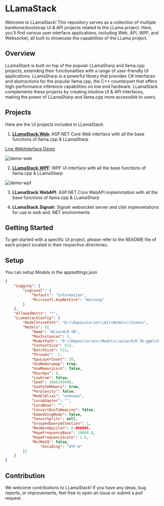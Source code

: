 # LLamaStack
Welcome to LLamaStack! This repository serves as a collection of multiple barebone/bootstrap UI & API projects related to the LLama project. Here, you'll find various user interface applications, including Web, API, WPF, and Websocket, all built to showcase the capabilities of the LLama project.

## Overview
LLamaStack is built on top of the popular LLamaSharp and llama.cpp projects, extending their functionalities with a range of user-friendly UI applications. LLamaSharp is a powerful library that provides C# interfaces and abstractions for the popular llama.cpp, the C++ counterpart that offers high-performance inference capabilities on low end hardware. LLamaStack complements these projects by creating intuitive UI & API interfaces, making the power of LLamaSharp and llama.cpp more accessible to users.


## Projects

Here are the UI projects included in LLamaStack:

1. **[LLamaStack.Web](LLamaStack.Web/README.md)**: ASP.NET Core Web interface with all the base functions of llama.cpp & LLamaSharp

[Live WebInterface Demo](https://llamaweb.chainstack.nz/)

![demo-web](https://i.imgur.com/fZEQTQ5.png)

2. **[LLamaStack.WPF](LLamaStack.WPF/README.md)**: WPF UI interface with all the base functions of llama.cpp & LLamaSharp

![demo-wpf](https://i.imgur.com/uR7KAeY.png)

3. **LLamaStack.WebAPI**: ASP.NET Core WebAPI implemntation with all the base functions of llama.cpp & LLamaSharp

4. **LLamaStack.Signalr**: Signalr websocket server and cliet implemetations for use in web and .NET environments




## Getting Started

To get started with a specific UI project, please refer to the README file of each project located in their respective directories.

## Setup
You can setup Models in the appsettings.json

```json
{
	"Logging": {
		"LogLevel": {
			"Default": "Information",
			"Microsoft.AspNetCore": "Warning"
		}
	},
	"AllowedHosts": "*",
	"LLamaStackConfig": {
		"ModelStatePath": "D:\\Repositories\\AI\\Models\\States",
		"Models": [{
			"Name": "WizardLM-7B",
			"MaxInstances": 2,
			"ModelPath": "D:\\Repositories\\Models\\wizardLM-7B.ggmlv3.q4_0.bin",
			"ContextSize": 512,
			"BatchSize": 512,
			"Threads": -1,
			"GpuLayerCount": 20,
			"UseMemorymap": true,
			"UseMemoryLock": false,
			"MainGpu": 0,
			"LowVram": false,
			"Seed": 1686349486,
			"UseFp16Memory": true,
			"Perplexity": false,
			"ModelAlias": "unknown",
			"LoraAdapter": "",
			"LoraBase": "",
			"ConvertEosToNewLine": false,
			"EmbeddingMode": false,
			"TensorSplits": null,
			"GroupedQueryAttention": 1,
			"RmsNormEpsilon": 0.000005,
			"RopeFrequencyBase": 10000.0,
			"RopeFrequencyScale": 1.0,
			"MulMatQ": false,
        		"Encoding": "UTF-8"
		}]
	}
}
```



## Contribution

We welcome contributions to LLamaStack! If you have any ideas, bug reports, or improvements, feel free to open an issue or submit a pull request.
